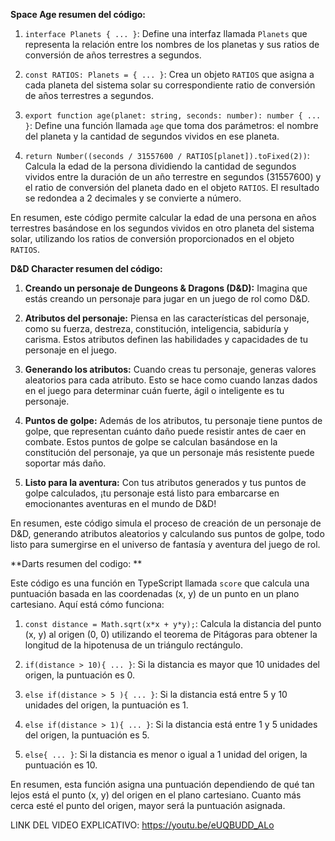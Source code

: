 
**Space Age resumen del código:**

1. `interface Planets { ... }`: Define una interfaz llamada `Planets` que representa la relación entre los nombres de los planetas y sus ratios de conversión de años terrestres a segundos.
    
2. `const RATIOS: Planets = { ... }`: Crea un objeto `RATIOS` que asigna a cada planeta del sistema solar su correspondiente ratio de conversión de años terrestres a segundos.
    
3. `export function age(planet: string, seconds: number): number { ... }`: Define una función llamada `age` que toma dos parámetros: el nombre del planeta y la cantidad de segundos vividos en ese planeta.
    
4. `return Number((seconds / 31557600 / RATIOS[planet]).toFixed(2))`: Calcula la edad de la persona dividiendo la cantidad de segundos vividos entre la duración de un año terrestre en segundos (31557600) y el ratio de conversión del planeta dado en el objeto `RATIOS`. El resultado se redondea a 2 decimales y se convierte a número.
    

En resumen, este código permite calcular la edad de una persona en años terrestres basándose en los segundos vividos en otro planeta del sistema solar, utilizando los ratios de conversión proporcionados en el objeto `RATIOS`.

  
**D&D Character resumen del código:**

1. **Creando un personaje de Dungeons & Dragons (D&D):** Imagina que estás creando un personaje para jugar en un juego de rol como D&D.
    
2. **Atributos del personaje:** Piensa en las características del personaje, como su fuerza, destreza, constitución, inteligencia, sabiduría y carisma. Estos atributos definen las habilidades y capacidades de tu personaje en el juego.
    
3. **Generando los atributos:** Cuando creas tu personaje, generas valores aleatorios para cada atributo. Esto se hace como cuando lanzas dados en el juego para determinar cuán fuerte, ágil o inteligente es tu personaje.
    
4. **Puntos de golpe:** Además de los atributos, tu personaje tiene puntos de golpe, que representan cuánto daño puede resistir antes de caer en combate. Estos puntos de golpe se calculan basándose en la constitución del personaje, ya que un personaje más resistente puede soportar más daño.
    
5. **Listo para la aventura:** Con tus atributos generados y tus puntos de golpe calculados, ¡tu personaje está listo para embarcarse en emocionantes aventuras en el mundo de D&D!
    

En resumen, este código simula el proceso de creación de un personaje de D&D, generando atributos aleatorios y calculando sus puntos de golpe, todo listo para sumergirse en el universo de fantasía y aventura del juego de rol.

**Darts resumen del codigo: **
  
Este código es una función en TypeScript llamada `score` que calcula una puntuación basada en las coordenadas (x, y) de un punto en un plano cartesiano. Aquí está cómo funciona:

1. `const distance = Math.sqrt(x*x + y*y);`: Calcula la distancia del punto (x, y) al origen (0, 0) utilizando el teorema de Pitágoras para obtener la longitud de la hipotenusa de un triángulo rectángulo.
    
2. `if(distance > 10){ ... }`: Si la distancia es mayor que 10 unidades del origen, la puntuación es 0.
    
3. `else if(distance > 5 ){ ... }`: Si la distancia está entre 5 y 10 unidades del origen, la puntuación es 1.
    
4. `else if(distance > 1){ ... }`: Si la distancia está entre 1 y 5 unidades del origen, la puntuación es 5.
    
5. `else{ ... }`: Si la distancia es menor o igual a 1 unidad del origen, la puntuación es 10.
    

En resumen, esta función asigna una puntuación dependiendo de qué tan lejos está el punto (x, y) del origen en el plano cartesiano. Cuanto más cerca esté el punto del origen, mayor será la puntuación asignada.

LINK DEL VIDEO EXPLICATIVO: https://youtu.be/eUQBUDD_ALo
